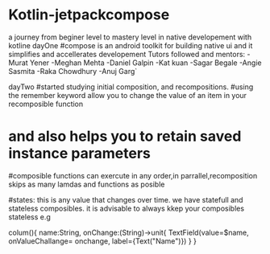 # Kotlin-jetpackcompose
a journey from beginer level to mastery level in native developement with kotline
dayOne
#compose is an android toolkit for building native ui and it simplifies and accellerates developement
Tutors followed and mentors:
-Murat Yener
-Meghan Mehta
-Daniel Galpin
-Kat kuan
-Sagar Begale
-Angie Sasmita
-Raka Chowdhury
-Anuj Garg`

dayTwo
#started studying initial composition, and recompositions.
#using the remember keyword allow you to change the value of an item in your recomposible function
# and also helps you to retain saved instance parameters
#composible functions can exercute in any order,in parrallel,recomposition skips as many lamdas and functions as posible

#states: this is any value that changes over time. we have statefull and stateless composibles. it is advisable to always kkep your composibles stateless e.g

colum(){
name:String,
onChange:(String)->unit{
TextField(value=$name,
onValueChallange= onchange,
label={Text("Name")})
}
}
